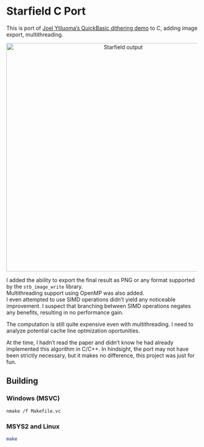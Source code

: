 # Starfield C Port

This is port of [Joel Yliluoma’s QuickBasic dithering demo](https://bisqwit.iki.fi/story/howto/dither/jy/) to C, adding image export, multithreading.  

<p align="center">
  <img src="https://raw.githubusercontent.com/daninsky1/starfield/main/output.png" alt="Starfield output" width="600">
</p>  

I added the ability to export the final result as PNG or any format supported by the `stb_image_write` library.  
Multithreading support using OpenMP was also added.  
I even attempted to use SIMD operations didn’t yield any noticeable improvement. I suspect that branching between SIMD operations negates any benefits, resulting in no performance gain.  

The computation is still quite expensive even with multithreading. I need to analyze potential cache line optmization oportunities.  

At the time, I hadn’t read the paper and didn’t know he had already implemented this algorithm in C/C++. In hindsight, the port may not have been strictly necessary, but it makes no difference, this project was just for fun.
## Building

### Windows (MSVC)

```batch
nmake /f Makefile.vc
```

### MSYS2 and Linux
```sh
make
```
